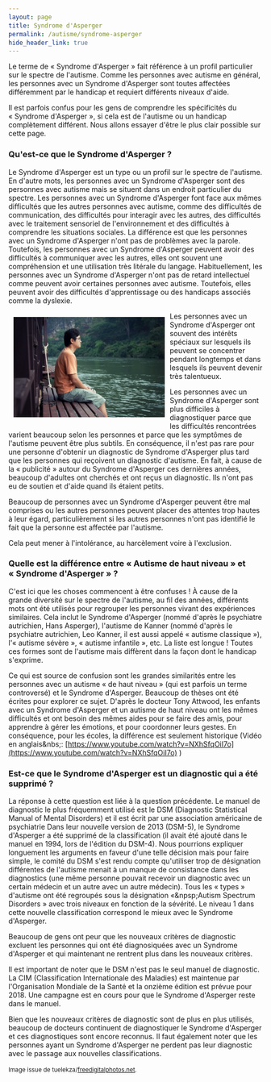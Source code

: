 ```yaml
---
layout: page
title: Syndrome d'Asperger
permalink: /autisme/syndrome-asperger
hide_header_link: true
---
```


Le terme de «&nbsp;Syndrome d'Asperger&nbsp;» fait référence à un profil particulier sur le spectre de l'autisme.
Comme les personnes avec autisme en général, les personnes avec un Syndrome d'Asperger sont toutes affectées différemment par le handicap et requiert différents niveaux d'aide.

Il est parfois confus pour les gens de comprendre les spécificités du «&nbsp;Syndrome d'Asperger&nbsp;», si cela est de l'autisme ou un handicap complètement différent.
Nous allons essayer d'être le plus clair possible sur cette page.

### Qu'est-ce que le Syndrome d'Asperger&nbsp;?

Le Syndrome d'Asperger est un type ou un profil sur le spectre de l'autisme.
En d'autre mots, les personnes avec un Syndrome d'Asperger sont des personnes avec autisme mais se situent dans un endroit particulier du spectre.
Les personnes avec un Syndrome d'Asperger font face aux mêmes difficultés que les autres personnes avec autisme, comme des difficultés de communication, des difficultés pour interagir avec les autres, 
des difficultés avec le traitement sensoriel de l'environnement et des difficultés à comprendre les situations sociales.
La différence est que les personnes avec un Syndrome d'Asperger n'ont pas de problèmes avec la parole.
Toutefois, les personnes avec un Syndrome d'Asperger peuvent avoir des difficultés à communiquer avec les autres, elles ont souvent une compréhension et une utilisation très litérale du langage.
Habituellement, les personnes avec un Syndrome d'Asperger n'ont pas de retard intellectuel comme peuvent avoir certaines personnes avec autisme.
Toutefois, elles peuvent avoir des difficultés d'apprentissage ou des handicaps associés comme la dyslexie.

<img src="/assets/pages/autisme/syndrome-asperger/ID-100383835.jpg" style="float:left; padding: 10px;" alt="ID-100383835" width="300" />


Les personnes avec un Syndrome d'Asperger ont souvent des intérêts spéciaux sur lesquels ils peuvent se concentrer pendant longtemps et dans lesquels ils peuvent devenir très talentueux.

Les personnes avec un Syndrome d'Asperger sont plus difficiles à diagnostiquer parce que les difficultés rencontrées varient beaucoup selon les personnes et parce que les symptômes de l'autisme peuvent  être plus subtils.
En conséquence, il n'est pas rare pour une personne d'obtenir un diagnostic de Syndrome d'Asperger plus tard que les personnes qui reçoivent un diagnostic d'autisme.
En fait, à cause de la «&nbsp;publicité&nbsp;» autour du Syndrome d'Asperger ces dernières années, beaucoup d'adultes ont cherchés et ont reçus un diagnostic.
Ils n'ont pas eu de soutien et d'aide quand ils étaient petits.

Beaucoup de personnes avec un Syndrome d'Asperger peuvent être mal comprises ou les autres personnes peuvent placer des attentes trop hautes à leur égard, particulièrement si les
autres personnes n'ont pas identifié le fait que la personne est affectée par l'autisme.

Cela peut mener à l'intolérance, au harcèlement voire à l'exclusion.

### Quelle est la différence entre «&nbsp;Autisme de haut niveau&nbsp;» et «&nbsp;Syndrome d'Asperger&nbsp;»&nbsp;?

C'est ici que les choses commencent à être confuses&nbsp;!
À cause de la grande diversité sur le spectre de l'autisme, au fil des années,  différents mots ont été utilisés pour regrouper les personnes vivant des expériences similaires.
Cela inclut le Syndrome d'Asperger (nommé d'après le psychiatre autrichien, Hans Asperger), l'autisme de Kanner (nommé d'après le psychiatre autrichien, Leo Kanner, il est aussi appelé «&nbsp;autisme classique&nbsp;»), l'«&nbsp;autisme sévère&nbsp;», «&nbsp;autisme infantile&nbsp;», etc. La liste est longue&nbsp;! Toutes ces formes sont
de l'autisme mais diffèrent dans la façon dont le handicap s'exprime.

Ce qui est source de confusion sont les grandes similarités entre les personnes avec un autisme «&nbsp;de haut niveau&nbsp;» (qui est parfois un terme controversé) et le Syndrome d'Asperger.
Beaucoup de thèses ont été écrites pour explorer ce sujet. D'après le docteur Tony Attwood, 
les enfants avec un Syndrome d'Asperger et un autisme de haut niveau ont les mêmes difficultés et ont besoin des mêmes aides pour se faire des amis, pour apprendre à gérer les émotions, et pour coordonner leurs gestes.
En conséquence, pour les écoles, la différence est seulement historique (Vidéo en anglais&nbs;: [https://www.youtube.com/watch?v=NXhSfqOiI7o](https://www.youtube.com/watch?v=NXhSfqOiI7o) )


### Est-ce que le Syndrome d'Asperger est un diagnostic qui a été supprimé&nbsp;?
La réponse à cette question est liée à la question précédente.
Le manuel de diagnostic le plus fréquemment utilisé est le DSM (Diagnostic Statistical Manual of Mental Disorders) et il est écrit par une association américaine de psychiatrie
Dans leur nouvelle version de 2013 (DSM-5), le Syndrome d'Asperger a été supprimé de la classification (il avait été ajouté dans le manuel en 1994, lors de l'édition du DSM-4).
Nous pourrions expliquer longuement les arguments en faveur d'une telle décision mais pour faire simple, le comité du DSM s'est rendu compte qu'utiliser trop de désignation différentes de l'autisme
menait à un manque de consistance dans les diagnostics (une même personne pouvait recevoir un diagnostic avec un certain médecin et un autre avec un autre médecin).
Tous les «&nbsp;types&nbsp;» d'autisme ont été regroupés sous la désignation «&npsp;Autism Spectrum Disorders&nbsp;» avec trois niveaux en fonction de la sévérité.
Le niveau 1 dans cette nouvelle classification correspond le mieux avec le Syndrome d'Asperger.

Beaucoup de gens ont peur que les nouveaux critères de diagnostic excluent les personnes qui ont été diagnosiquées avec un Syndrome d'Asperger et qui maintenant ne
rentrent plus dans les nouveaux critères.

Il est important de noter que le DSM n'est pas le seul manuel de diagnostic. La CIM (Classification Internationale des Maladies) est maintenue par l'Organisation Mondiale de la Santé et la onzième édition est prévue pour 2018.
Une campagne est en cours pour que le Syndrome d'Asperger reste dans le manuel.

Bien que les nouveaux critères de diagnostic sont de plus en plus utilisés, beaucoup de docteurs continuent de diagnostiquer le Syndrome d'Asperger et ces diagnostiques sont encore reconnus.
Il faut également noter que les personnes ayant un Syndrome d'Asperger ne perdent pas leur diagnostic avec le passage aux nouvelles classifications.

<small>Image issue de tuelekza/<a href="http://www.freedigitalphotos.net">freedigitalphotos.net</a>.</small>

